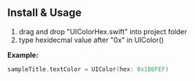 ## Install & Usage
1. drag and drop "UIColorHex.swift" into project folder
2. type hexidecmal value after "0x" in UIColor()  

**Example:**  
```swift
sampleTitle.textColor = UIColor(hex: 0x1B6FEF)
```
